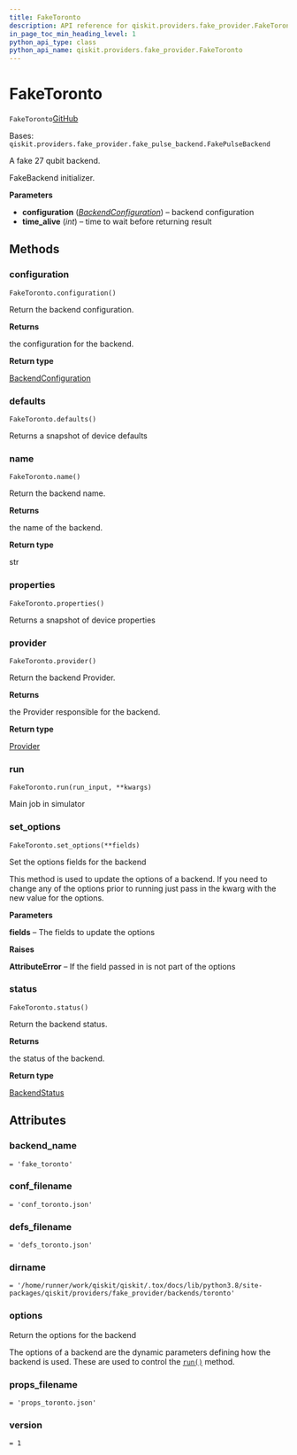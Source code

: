 ```yaml
---
title: FakeToronto
description: API reference for qiskit.providers.fake_provider.FakeToronto
in_page_toc_min_heading_level: 1
python_api_type: class
python_api_name: qiskit.providers.fake_provider.FakeToronto
---
```


# FakeToronto

<span id="qiskit.providers.fake_provider.FakeToronto" />

`FakeToronto`[GitHub](https://github.com/qiskit/qiskit/tree/stable/0.39/qiskit/providers/fake_provider/backends/toronto/fake_toronto.py "view source code")

Bases: `qiskit.providers.fake_provider.fake_pulse_backend.FakePulseBackend`

A fake 27 qubit backend.

FakeBackend initializer.

**Parameters**

*   **configuration** ([*BackendConfiguration*](qiskit.providers.models.BackendConfiguration "qiskit.providers.models.BackendConfiguration")) – backend configuration
*   **time\_alive** (*int*) – time to wait before returning result

## Methods

### configuration

<span id="qiskit.providers.fake_provider.FakeToronto.configuration" />

`FakeToronto.configuration()`

Return the backend configuration.

**Returns**

the configuration for the backend.

**Return type**

[BackendConfiguration](qiskit.providers.models.BackendConfiguration "qiskit.providers.models.BackendConfiguration")

### defaults

<span id="qiskit.providers.fake_provider.FakeToronto.defaults" />

`FakeToronto.defaults()`

Returns a snapshot of device defaults

### name

<span id="qiskit.providers.fake_provider.FakeToronto.name" />

`FakeToronto.name()`

Return the backend name.

**Returns**

the name of the backend.

**Return type**

str

### properties

<span id="qiskit.providers.fake_provider.FakeToronto.properties" />

`FakeToronto.properties()`

Returns a snapshot of device properties

### provider

<span id="qiskit.providers.fake_provider.FakeToronto.provider" />

`FakeToronto.provider()`

Return the backend Provider.

**Returns**

the Provider responsible for the backend.

**Return type**

[Provider](qiskit.providers.Provider "qiskit.providers.Provider")

### run

<span id="qiskit.providers.fake_provider.FakeToronto.run" />

`FakeToronto.run(run_input, **kwargs)`

Main job in simulator

### set\_options

<span id="qiskit.providers.fake_provider.FakeToronto.set_options" />

`FakeToronto.set_options(**fields)`

Set the options fields for the backend

This method is used to update the options of a backend. If you need to change any of the options prior to running just pass in the kwarg with the new value for the options.

**Parameters**

**fields** – The fields to update the options

**Raises**

**AttributeError** – If the field passed in is not part of the options

### status

<span id="qiskit.providers.fake_provider.FakeToronto.status" />

`FakeToronto.status()`

Return the backend status.

**Returns**

the status of the backend.

**Return type**

[BackendStatus](qiskit.providers.models.BackendStatus "qiskit.providers.models.BackendStatus")

## Attributes

<span id="qiskit.providers.fake_provider.FakeToronto.backend_name" />

### backend\_name

`= 'fake_toronto'`

<span id="qiskit.providers.fake_provider.FakeToronto.conf_filename" />

### conf\_filename

`= 'conf_toronto.json'`

<span id="qiskit.providers.fake_provider.FakeToronto.defs_filename" />

### defs\_filename

`= 'defs_toronto.json'`

<span id="qiskit.providers.fake_provider.FakeToronto.dirname" />

### dirname

`= '/home/runner/work/qiskit/qiskit/.tox/docs/lib/python3.8/site-packages/qiskit/providers/fake_provider/backends/toronto'`

<span id="qiskit.providers.fake_provider.FakeToronto.options" />

### options

Return the options for the backend

The options of a backend are the dynamic parameters defining how the backend is used. These are used to control the [`run()`](qiskit.providers.fake_provider.FakeToronto#run "qiskit.providers.fake_provider.FakeToronto.run") method.

<span id="qiskit.providers.fake_provider.FakeToronto.props_filename" />

### props\_filename

`= 'props_toronto.json'`

<span id="qiskit.providers.fake_provider.FakeToronto.version" />

### version

`= 1`

